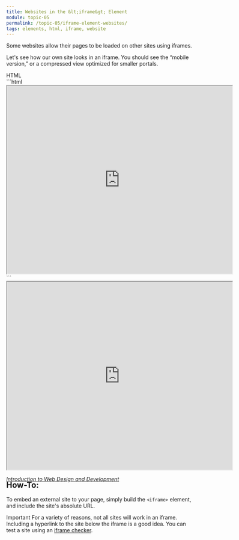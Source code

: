 ```yaml
---
title: Websites in the &lt;iframe&gt; Element
module: topic-05
permalink: /topic-05/iframe-element-websites/
tags: elements, html, iframe, website
---
```


<div class="divider-heading"></div>

Some websites allow their pages to be loaded on other sites using iframes.

Let's see how our own site looks in an iframe. You should see the “mobile version,” or a compressed view optimized for smaller portals.


<div id="code-heading">HTML</div>
```html
<iframe src="https://media-ed-online.github.io/intro-web-dev/" width="600px" height="500px"></iframe>
```


<div class="external-embed" style="width: 600px; height: 500px;">
  <iframe src="https://media-ed-online.github.io/intro-web-dev/" width="100%" height="500px"></iframe>
  <p><a href="https://media-ed-online.github.io/intro-web-dev/" target="_blank"><cite>Introduction to Web Design and Development</cite></a></p>
</div>


<div class="divider-pg"></div>


## How-To:
To embed an external site to your page, simply build the `<iframe>` element, and include the site's absolute URL.

<span class="label label-danger">Important</span> For a variety of reasons, not all sites will work in an iframe. Including a hyperlink to the site below the iframe is a good idea. You can test a site using an [iframe checker](http://www.tinywebgallery.com/blog/advanced-iframe/free-iframe-checker).
